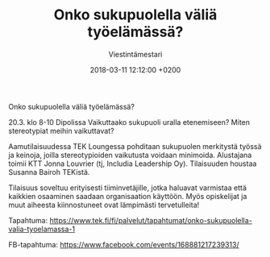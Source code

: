 ﻿---
layout: post
title: Onko sukupuolella väliä työelämässä?
date: 2018-03-11 12:12:00 +0200
language: fin
author: Viestintämestari
categories: muut 
---
Onko sukupuolella väliä työelämässä?

20.3. klo 8-10 Dipolissa
Vaikuttaako sukupuoli uralla etenemiseen? Miten stereotypiat meihin vaikuttavat?

Aamutilaisuudessa TEK Loungessa pohditaan sukupuolen merkitystä työssä ja keinoja, joilla stereotypioiden vaikutusta voidaan minimoida. Alustajana toimii KTT Jonna Louvrier (tj, Includia Leadership Oy). Tilaisuuden houstaa Susanna Bairoh TEKistä.

Tilaisuus soveltuu erityisesti tiiminvetäjille, jotka haluavat varmistaa että kaikkien osaaminen saadaan organisaation käyttöön. Myös opiskelijat ja muut aiheesta kiinnostuneet ovat lämpimästi tervetulleita!


Tapahtuma: <https://www.tek.fi/fi/palvelut/tapahtumat/onko-sukupuolella-valia-tyoelamassa-1>

FB-tapahtuma: <https://www.facebook.com/events/168881217239313/>
